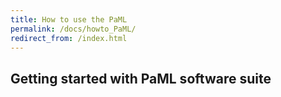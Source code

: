 ```yaml
---
title: How to use the PaML
permalink: /docs/howto_PaML/
redirect_from: /index.html
---
```


## Getting started with PaML software suite
